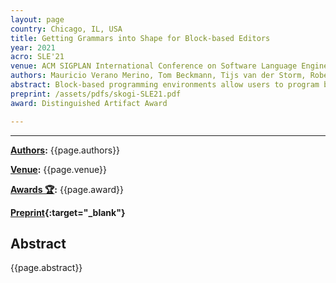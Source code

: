 ```yaml
---
layout: page
country: Chicago, IL, USA
title: Getting Grammars into Shape for Block-based Editors
year: 2021
acro: SLE'21
venue: ACM SIGPLAN International Conference on Software Language Engineering (SLE)
authors: Mauricio Verano Merino, Tom Beckmann, Tijs van der Storm, Robert Hirschfeld, and Jurgen Vinju
abstract: Block-based programming environments allow users to program by interactively arranging visual jigsaw-like program elements. They have shown to be helpful in several domains, but often require experienced developers for their creation. Previous research investigated the use of language frameworks to generate block-based editors based on grammars, but often the results provided too many, unnecessary kinds of blocks, leading to verbose and less concise environments and also programs. To reduce the number of interactions, we propose the use of a pipeline of transformations to simplify the original grammar, yielding a reduction of the number of (useful) kinds of blocks available in the resulting editors. We show that, up to a certain complexity, our generated block-based editors are significantly improved with respects to a set of observed aesthetic criteria. As such, analyzing and simplifying grammars before generating block-based editors allows us to derive more compact and potentially more usable block-based editors, making reuse of existing grammars through automatic generation feasible.
preprint: /assets/pdfs/skogi-SLE21.pdf
award: Distinguished Artifact Award

---
```


---

**[Authors](#):** {{page.authors}}

**[Venue](#):** {{page.venue}}

**[Awards 🏆](#):** {{page.award}}

<!-- **[DOI]({{page.doi}})** |  -->
**[Preprint]({{page.preprint}}){:target="_blank"}** 

## Abstract

{{page.abstract}}